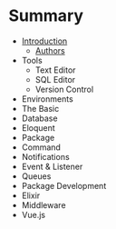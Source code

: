 # Summary

* [Introduction](README.md)
   * [Authors](authors.md)
* Tools
   * Text Editor
   * SQL Editor
   * Version Control
* Environments
* The Basic
* Database
* Eloquent
* Package
* Command
* Notifications
* Event & Listener
* Queues
* Package Development
* Elixir
* Middleware
* Vue.js

